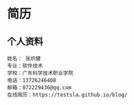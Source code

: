 # 简历

## 个人资料
    姓名： 张炽健
    专业：软件技术  
    学校：广东科学技术职业学院
    电话：13726246408
    邮箱：872229436@qq.com
    在线简历：https://testsla.github.io/blog/


